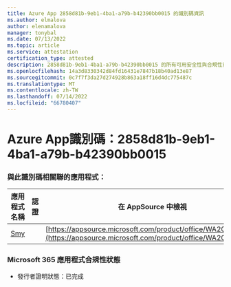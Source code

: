 ```yaml
---
title: Azure App 2858d81b-9eb1-4ba1-a79b-b42390bb0015 的識別碼資訊
ms.author: elmalova
author: elenamalova
manager: tonybal
ms.date: 07/13/2022
ms.topic: article
ms.service: attestation
certification_type: attested
description: 2858d81b-9eb1-4ba1-a79b-b42390bb0015 的所有可用安全性與合規性資訊。
ms.openlocfilehash: 14a3d8330342d84fd16431e7847b18b40ad13e87
ms.sourcegitcommit: 0c7f7f3da27d274928b863a18ff16d4dc775487c
ms.translationtype: MT
ms.contentlocale: zh-TW
ms.lasthandoff: 07/14/2022
ms.locfileid: "66780407"
---
```

# <a name="azure-app-id-2858d81b-9eb1-4ba1-a79b-b42390bb0015"></a>Azure App識別碼：2858d81b-9eb1-4ba1-a79b-b42390bb0015


### <a name="apps-associated-with-this-id"></a>與此識別碼相關聯的應用程式：
| **應用程式名稱** | **認證** | **在 AppSource 中檢視** |
|--------------|---------------|-----------------------|
| [Smy](../forward/WA200004190.md) |  | [https://appsource.microsoft.com/product/office/WA200004190](https://appsource.microsoft.com/product/office/WA200004190) |

### <a name="microsoft-365-app-compliance-status"></a>Microsoft 365 應用程式合規性狀態
- 發行者證明狀態：已完成
